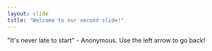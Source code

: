 ```yaml
---
layout: slide
title: "Welcome to our second slide!"
---
```

"It's never late to start" - Anonymous.
Use the left arrow to go back!
